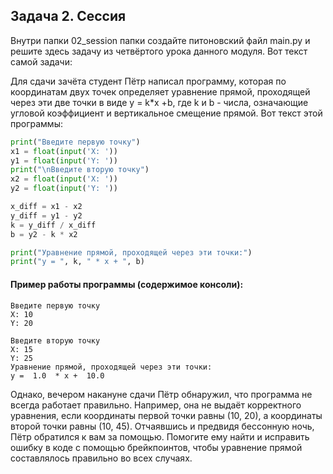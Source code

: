 ## Задача 2. Сессия
Внутри папки 02_session папки создайте питоновский файл main.py и решите здесь задачу из четвёртого урока 
данного модуля. Вот текст самой задачи:

Для сдачи зачёта студент Пётр написал программу, которая по координатам двух точек определяет уравнение
прямой, проходящей через эти две точки в виде y = k*x +b, где k и b - числа, означающие угловой коэффициент
и вертикальное смещение прямой. Вот текст этой программы:

```python
print("Введите первую точку")
x1 = float(input('X: '))
y1 = float(input('Y: '))
print("\nВведите вторую точку")
x2 = float(input('X: '))
y2 = float(input('Y: '))

x_diff = x1 - x2
y_diff = y1 - y2
k = y_diff / x_diff
b = y2 - k * x2

print("Уравнение прямой, проходящей через эти точки:")
print("y = ", k, " * x + ", b)
```

#### Пример работы программы (содержимое консоли):
````
Введите первую точку
X: 10
Y: 20

Введите вторую точку
X: 15
Y: 25
Уравнение прямой, проходящей через эти точки:
y =  1.0  * x +  10.0
````
Однако, вечером накануне сдачи Пётр обнаружил, что программа не всегда работает правильно. Например, 
она не выдаёт корректного уравнения, если координаты первой точки равны (10, 20), 
а координаты второй точки равны (10, 45). Отчаявшись и предвидя бессонную ночь, 
Пётр обратился к вам за помощью. Помогите ему найти и исправить ошибку в коде с помощью брейкпоинтов,
чтобы уравнение прямой составлялось правильно во всех случаях.
